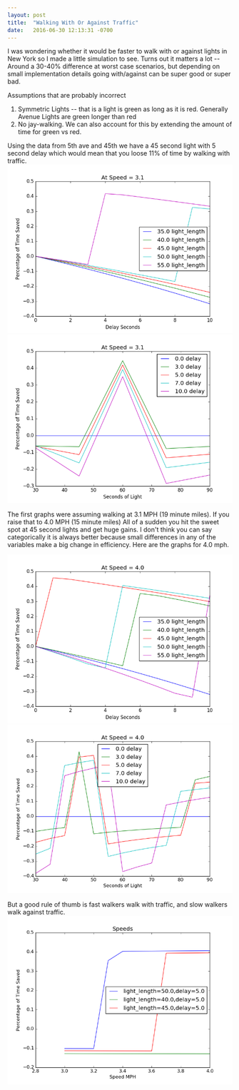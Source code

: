 ```yaml
---
layout: post
title:  "Walking With Or Against Traffic"
date:   2016-06-30 12:13:31 -0700
---
```


I was wondering whether it would be faster to walk with or against lights in New York so I made a little simulation to see.
Turns out it matters a lot -- Around a 30-40% difference at worst case scenarios, but depending on small implementation details going with/against can be super good or super bad.

Assumptions that are probably incorrect

1. Symmetric Lights -- that is a light is green as long as it is red.  Generally Avenue Lights are green longer than red
2. No jay-walking.  We can also account for this by extending the amount of time for green vs red.

Using the data from 5th ave and 45th we have a 45 second light with 5 second delay which would mean that you loose 11% of time by walking with traffic.
![durations_speed_3.1](/assets/with-or-against/durations_speed_3.1.png)
![light_seconds_speed_3.1](/assets/with-or-against/light_seconds_speed_3.1.png)

The first graphs were assuming walking at 3.1 MPH (19 minute miles).  If you raise that to 4.0 MPH (15 minute miles) All of a sudden you hit the sweet spot at 45 second lights and get huge gains.  I don't think you can say categorically it is always better because small differences in any of the variables make a big change in efficiency. Here are the graphs for 4.0 mph.

![durations_speed_4.0.1](/assets/with-or-against/durations_speed_4.0.1.png)
![light_seconds_speed_4.0.1](/assets/with-or-against/light_seconds_speed_4.0.1.png)

 But a good rule of thumb is fast walkers walk with traffic, and slow walkers walk against traffic.
 ![speed_vs_time](/assets/with-or-against/speed_vs_time.png)
